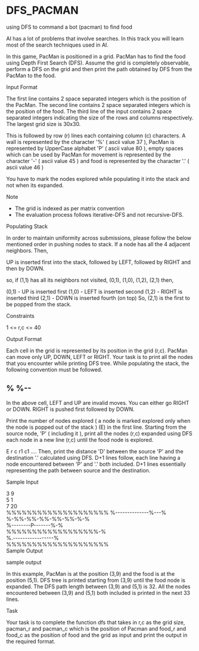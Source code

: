 # DFS_PACMAN
using DFS to command a bot (pacman) to find food


AI has a lot of problems that involve searches. In this track you will learn most of the search techniques used in AI.

In this game, PacMan is positioned in a grid. PacMan has to find the food using Depth First Search (DFS). Assume the grid is completely observable, perform a DFS on the grid and then print the path obtained by DFS from the PacMan to the food.

Input Format

The first line contains 2 space separated integers which is the position of the PacMan.
The second line contains 2 space separated integers which is the position of the food.
The third line of the input contains 2 space separated integers indicating the size of the rows and columns respectively. The largest grid size is 30x30.

This is followed by row (r) lines each containing column (c) characters. A wall is represented by the character '%' ( ascii value 37 ), PacMan is represented by UpperCase alphabet 'P' ( ascii value 80 ), empty spaces which can be used by PacMan for movement is represented by the character '-' ( ascii value 45 ) and food is represented by the character '.' ( ascii value 46 )

You have to mark the nodes explored while populating it into the stack and not when its expanded.

Note
+ The grid is indexed as per matrix convention
+ The evaluation process follows iterative-DFS and not recursive-DFS.

Populating Stack

In order to maintain uniformity across submissions, please follow the below mentioned order in pushing nodes to stack. If a node has all the 4 adjacent neighbors. Then,

UP is inserted first into the stack, followed by LEFT, followed by RIGHT and then by DOWN.

so, if (1,1) has all its neighbors not visited, (0,1), (1,0), (1,2), (2,1) then,

(0,1) - UP is inserted first
(1,0) - LEFT is inserted second
(1,2) - RIGHT is inserted third
(2,1) - DOWN is inserted fourth (on top)
So, (2,1) is the first to be popped from the stack.

Constraints

1 <= r,c <= 40

Output Format

Each cell in the grid is represented by its position in the grid (r,c). PacMan can move only UP, DOWN, LEFT or RIGHT. Your task is to print all the nodes that you encounter while printing DFS tree. While populating the stack, the following convention must be followed.

 %
%--
 -
In the above cell, LEFT and UP are invalid moves. You can either go RIGHT or DOWN. RIGHT is pushed first followed by DOWN.

Print the number of nodes explored ( a node is marked explored only when the node is popped out of the stack ) (E) in the first line. Starting from the source node, 'P' ( including it ), print all the nodes (r,c) expanded using DFS each node in a new line (r,c) until the food node is explored.

E
r c
r1 c1
....
Then, print the distance 'D' between the source 'P' and the destination '.' calculated using DFS. D+1 lines follow, each line having a node encountered between 'P' and '.' both included. D+1 lines essentially representing the path between source and the destination.

Sample Input

3 9  
5 1  
7 20  
%%%%%%%%%%%%%%%%%%%%
%--------------%---%  
%-%%-%%-%%-%%-%%-%-%  
%--------P-------%-%  
%%%%%%%%%%%%%%%%%%-%  
%.-----------------%  
%%%%%%%%%%%%%%%%%%%%  
Sample Output

sample output

In this example, PacMan is at the position (3,9) and the food is at the position (5,1). DFS tree is printed starting from (3,9) until the food node is expanded. The DFS path length between (3,9) and (5,1) is 32. All the nodes encountered between (3,9) and (5,1) both included is printed in the next 33 lines.

Task

Your task is to complete the function dfs that takes in r,c as the grid size, pacman_r and pacman_c which is the position of Pacman and food_r and food_c as the position of food and the grid as input and print the output in the required format.
